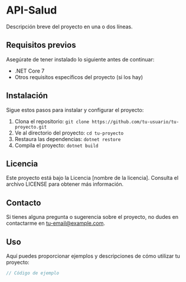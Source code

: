 # API-Salud

Descripción breve del proyecto en una o dos líneas.

## Requisitos previos

Asegúrate de tener instalado lo siguiente antes de continuar:

- .NET Core 7
- Otros requisitos específicos del proyecto (si los hay)

## Instalación

Sigue estos pasos para instalar y configurar el proyecto:

1. Clona el repositorio: `git clone https://github.com/tu-usuario/tu-proyecto.git`
2. Ve al directorio del proyecto: `cd tu-proyecto`
3. Restaura las dependencias: `dotnet restore`
4. Compila el proyecto: `dotnet build`

## Licencia
Este proyecto está bajo la Licencia [nombre de la licencia]. Consulta el archivo LICENSE para obtener más información.

##  Contacto
Si tienes alguna pregunta o sugerencia sobre el proyecto, no dudes en contactarme en tu-email@example.com.

## Uso

Aquí puedes proporcionar ejemplos y descripciones de cómo utilizar tu proyecto:

```csharp
// Código de ejemplo

